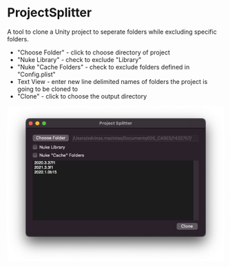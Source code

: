 # ProjectSplitter

A tool to clone a Unity project to seperate folders while excluding specific folders.
- "Choose Folder" - click to choose directory of project
- "Nuke Library" - check to exclude "Library"
- "Nuke "Cache Folders" - check to exclude folders defined in "Config.plist"
- Text View - enter new line delimited names of folders the project is going to be cloned to
- "Clone" -  click to choose the output directory

![Alt text](/Screenshot_.png?raw=true "Title")
